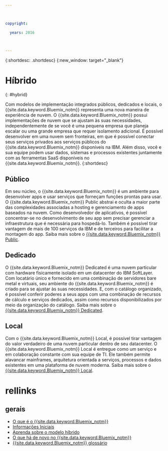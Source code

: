 ```yaml
---

 

copyright:

  years: 2016

 

---
```


{:shortdesc: .shortdesc}
{:new_window: target="_blank"}

# Híbrido
{: #hybrid}

Com modelos de implementação integrados públicos, dedicados e locais, o {{site.data.keyword.Bluemix_notm}} representa uma nova maneira de experiência de nuvem. O {{site.data.keyword.Bluemix_notm}} possui implementações de nuvem que se ajustam às suas necessidades, independentemente de se você é uma pequena empresa que planeja escalar ou uma grande empresa que requer isolamento adicional. É
possível desenvolver em uma nuvem sem fronteiras, em que é possível
conectar seus serviços privados aos serviços públicos do {{site.data.keyword.Bluemix_notm}} disponíveis na IBM. Além disso, você e sua equipe podem usar dados, sistemas e processos existentes juntamente com as ferramentas SaaS disponíveis no {{site.data.keyword.Bluemix_notm}}.
{:shortdesc}

## Público

Em seu núcleo, o {{site.data.keyword.Bluemix_notm}} é
um ambiente para desenvolver apps e usar serviços que forneçam funções prontas para usar. O {{site.data.keyword.Bluemix_notm}} Public abstrai e oculta a maior parte das complexidades associadas a hosting e gerenciamento de apps baseados na nuvem. Como desenvolvedor de
aplicativos, é possível concentrar-se no desenvolvimento de seu app sem precisar gerenciar a infraestrutura que é necessária para hospedá-lo. Também é possível tirar vantagem de mais de 100 serviços da IBM e de terceiros para facilitar a montagem do app. Saiba mais sobre o [{{site.data.keyword.Bluemix_notm}} Public](../public/index.html).

## Dedicado

O {{site.data.keyword.Bluemix_notm}} Dedicated é uma nuvem particular com hardware fisicamente isolado em um datacenter do IBM SoftLayer. Com locatário único e fornecido em uma combinação de servidores bare metal e virtuais, seu ambiente do {{site.data.keyword.Bluemix_notm}} é criado para se ajustar às suas necessidades. E, com o catálogo organizado, é possível conferir poderes a seus apps com uma combinação de recursos de cálculo e serviços dedicados, assim como recursos disponibilizados por meio da organização do catálogo. Saiba mais sobre o [{{site.data.keyword.Bluemix_notm}} Dedicated](../dedicated/index.html).

## Local

Com o {{site.data.keyword.Bluemix_notm}} Local, é possível tirar vantagem do valor verdadeiro de uma nuvem particular dentro de seu datacenter. O {{site.data.keyword.Bluemix_notm}} Local é entregue como um serviço e em colaboração constante com sua equipe de TI. Ele também permite alavancar mainframes, arquitetura orientada a serviços, processos e dados existentes em uma plataforma de nuvem moderna. Saiba mais sobre o [{{site.data.keyword.Bluemix_notm}} Local](../local/index.html).

# rellinks
## gerais
* [O que é o {{site.data.keyword.Bluemix_notm}}](http://www.ibm.com/cloud-computing/bluemix/what-is-bluemix/)
* [Informações Iniciais](http://www.ibm.com/cloud-computing/bluemix/getting-started/)
* [Aprenda sobre o modelo híbrido](http://www.ibm.com/cloud-computing/bluemix/hybrid/)
* [O que há de novo no {{site.data.keyword.Bluemix_notm}}](../whatsnew/index.html)
* [{{site.data.keyword.Bluemix_notm}} glossário](../overview/glossary/index.html)

